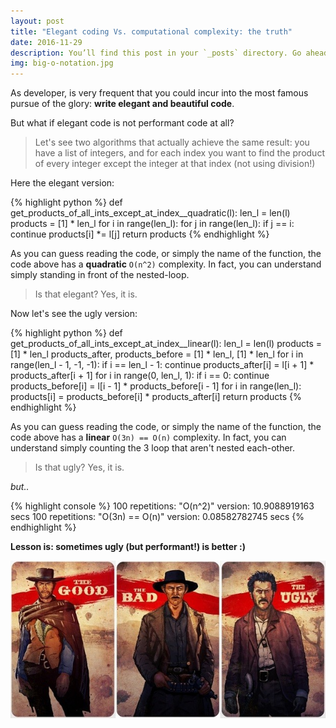 ```yaml
---
layout: post
title: "Elegant coding Vs. computational complexity: the truth"
date: 2016-11-29
description: You’ll find this post in your `_posts` directory. Go ahead and edit it and re-build the site to see your changes.
img: big-o-notation.jpg
---
```

As developer, is very frequent that you could incur into the most 
famous pursue of the glory: **write elegant and beautiful code**.

But what if elegant code is not performant code at all?

> Let's see two algorithms that actually achieve the same result: 
>you have a list of integers, and for each index you want to find 
>the product of  every integer except the integer at that index 
>(not using division!)

Here the elegant version:

{% highlight python %}
def get_products_of_all_ints_except_at_index__quadratic(l):
    len_l = len(l)
    products = [1] * len_l
    for i in range(len_l):
        for j in range(len_l):
            if j == i:
                continue
            products[i] *= l[j]
    return products
{% endhighlight %}

As you can guess reading the code, or simply the name of the function, the code above 
has a **quadratic** `O(n^2)` complexity. 
In fact, you can understand simply standing in front of the nested-loop.

> Is that elegant? Yes, it is.

Now let's see the ugly version:

{% highlight python %}
def get_products_of_all_ints_except_at_index__linear(l):
    len_l = len(l)
    products = [1] * len_l
    products_after, products_before = [1] * len_l, [1] * len_l
    for i in range(len_l - 1, -1, -1):
        if i == len_l - 1:
            continue
        products_after[i] = l[i + 1] * products_after[i + 1]
    for i in range(0, len_l, 1):
        if i == 0:
            continue
        products_before[i] = l[i - 1] * products_before[i - 1]
    for i in range(len_l):
        products[i] = products_before[i] * products_after[i]
    return products
{% endhighlight %}

As you can guess reading the code, or simply the name of the function, 
the code above has a **linear** `O(3n) == O(n)` complexity. 
In fact, you can understand simply counting the 3 loop that aren't nested each-other.

> Is that ugly? Yes, it is.

_but.._

{% highlight console %}
100 repetitions: "O(n^2)" version: 10.9088919163 secs
100 repetitions: "O(3n) == O(n)" version: 0.08582782745 secs
{% endhighlight %}

**Lesson is: sometimes ugly (but performant!) is better :)**

![The Good, the Bad, the Ugly](/assets/img/good-bad-ugly.jpg)
